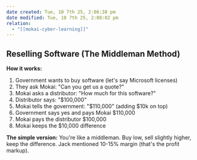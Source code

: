 ```yaml
---
date created: Tue, 10 7th 25, 2:06:38 pm
date modified: Tue, 10 7th 25, 2:08:02 pm
relation:
  - "[[mokai-cyber-learning]]"
---
```

## Reselling Software (The Middleman Method)

**How it works:**

1. Government wants to buy software (let's say Microsoft licenses)
2. They ask Mokai: "Can you get us a quote?"
3. Mokai asks a distributor: "How much for this software?"
4. Distributor says: "$100,000"
5. Mokai tells the government: "$110,000" (adding $10k on top)
6. Government says yes and pays Mokai $110,000
7. Mokai pays the distributor $100,000
8. Mokai keeps the $10,000 difference

**The simple version:** You're like a middleman. Buy low, sell slightly higher, keep the difference. Jack mentioned 10-15% margin (that's the profit markup).
